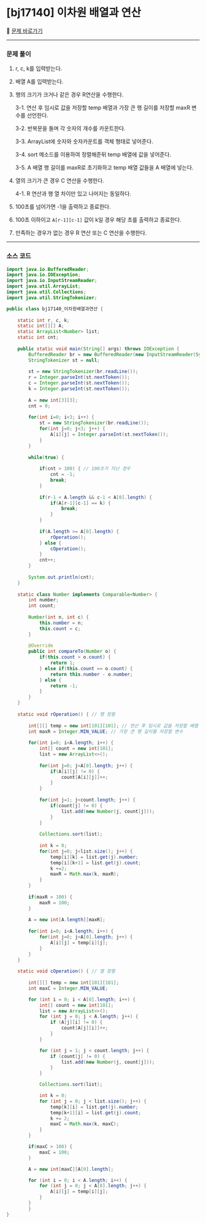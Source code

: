 # [bj17140] 이차원 배열과 연산

📖 [문제 바로가기](https://www.acmicpc.net/problem/17140)



-----

### 문제 풀이

1. r, c, k를 입력받는다.

2. 배열 A를 입력받는다.

3. 행의 크기가 크거나 같은 경우 R연산을 수행한다.

   3-1.	연산 후 임시로 값을 저장할 temp 배열과 가장 큰 행 길이를 저장할 maxR 변수를 선언한다.

   3-2.	반복문을 돌며 각 숫자의 개수를 카운트한다.

   3-3.	ArrayList에 숫자와 숫자카운트를 객체 형태로 넣어준다.

   3-4.	sort 메소드를 이용하여 정렬해준뒤 temp 배열에 값을 넣어준다.

   3-5.	A 배열 행 길이를 maxR로 초기화하고 temp 배열 값들을 A 배열에 넣는다.

4. 열의 크기가 큰 경우 C 연산을 수행한다.

   4-1.	R 연산과 행 열 차이만 있고 나머지는 동일하다.

5. 100초를 넘어가면 -1을 출력하고 종료한다.

6. 100초 이하이고 `A[r-1][c-1]`  값이 k일 경우 해당 초를 출력하고 종료한다.
7. 만족하는 경우가 없는 경우 R 연산 또는 C 연산을 수행한다.



----

### 소스 코드

```java
import java.io.BufferedReader;
import java.io.IOException;
import java.io.InputStreamReader;
import java.util.ArrayList;
import java.util.Collections;
import java.util.StringTokenizer;

public class bj17140_이차원배열과연산 {
	
	static int r, c, k;
	static int[][] A;
	static ArrayList<Number> list;
	static int cnt;
	
	public static void main(String[] args) throws IOException {
		BufferedReader br = new BufferedReader(new InputStreamReader(System.in));
		StringTokenizer st = null;
		
		st = new StringTokenizer(br.readLine());
		r = Integer.parseInt(st.nextToken());
		c = Integer.parseInt(st.nextToken());
		k = Integer.parseInt(st.nextToken());
		
		A = new int[3][3];
		cnt = 0;
		
		for(int i=0; i<3; i++) {
			st = new StringTokenizer(br.readLine());
			for(int j=0; j<3; j++) {
				A[i][j] = Integer.parseInt(st.nextToken());
			}
		}
		
		while(true) {
			
			if(cnt > 100) { // 100초가 지난 경우
				cnt = -1;
				break;
			}
			
			if(r-1 < A.length && c-1 < A[0].length) {
				if(A[r-1][c-1] == k) {
					break;
				}
			}
			
			if(A.length >= A[0].length) {
				rOperation();
			} else {
				cOperation();
			}
			cnt++;
		}
		
		System.out.println(cnt);
	}
	
	static class Number implements Comparable<Number> {
		int number;
		int count;
		
		Number(int n, int c) {
			this.number = n;
			this.count = c;
		}
		
		@Override
		public int compareTo(Number o) {
			if(this.count > o.count) {
				return 1;
			} else if(this.count == o.count) {
				return this.number - o.number;
			} else {
				return -1;
			}
		}
	}
	
	static void rOperation() { // 행 정렬
		
		int[][] temp = new int[101][101]; // 연산 후 임시로 값을 저장할 배열
		int maxR = Integer.MIN_VALUE; // 가장 큰 행 길이를 저장할 변수
		
		for(int i=0; i<A.length; i++) {
			int[] count = new int[101];
			list = new ArrayList<>();
			
			for(int j=0; j<A[0].length; j++) {
				if(A[i][j] != 0) {
					count[A[i][j]]++;
				}
			}
			
			for(int j=1; j<count.length; j++) {
				if(count[j] != 0) {
					list.add(new Number(j, count[j]));
				}
			}
			
			Collections.sort(list);
			
			int k = 0;
			for(int j=0; j<list.size(); j++) {
				temp[i][k] = list.get(j).number;
				temp[i][k+1] = list.get(j).count;
				k +=2;
				maxR = Math.max(k, maxR);
			}
		}
		
		if(maxR > 100) {
			maxR = 100;
		}
		
		A = new int[A.length][maxR];
		
		for(int i=0; i<A.length; i++) {
			for(int j=0; j<A[0].length; j++) {
				A[i][j] = temp[i][j];
			}
		}
	}
	
	static void cOperation() { // 열 정렬
		
		int[][] temp = new int[101][101];
        int maxC = Integer.MIN_VALUE;

        for (int i = 0; i < A[0].length; i++) {
            int[] count = new int[101];
            list = new ArrayList<>();
            for (int j = 0; j < A.length; j++) {
                if (A[j][i] != 0) {
                    count[A[j][i]]++;
                }
            }

            for (int j = 1; j < count.length; j++) {
                if (count[j] != 0) {
                    list.add(new Number(j, count[j]));
                }
            }

            Collections.sort(list); 

            int k = 0;
            for (int j = 0; j < list.size(); j++) {
                temp[k][i] = list.get(j).number;
                temp[k+1][i] = list.get(j).count;
                k += 2;
                maxC = Math.max(k, maxC);
            }
        }

        if(maxC > 100) {
            maxC = 100;
        }

        A = new int[maxC][A[0].length];

        for (int i = 0; i < A.length; i++) {
            for (int j = 0; j < A[0].length; j++) {
                A[i][j] = temp[i][j];
            }
        }
		}
}

```

